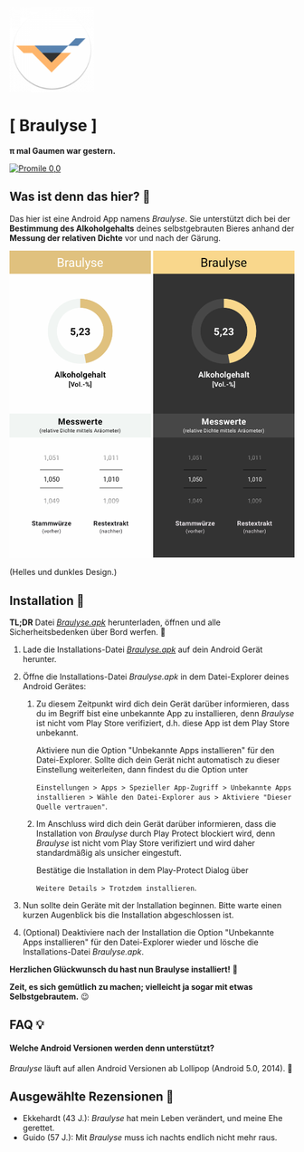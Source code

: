 <p align="left"><img src="https://github.com/SchneePingu/braulyse/blob/main/app/src/main/res/mipmap-xxxhdpi/ic_launcher_round.png?raw=true" alt="Braulyse" width="150"></p>

# [ Braulyse ]

 **π mal Gaumen war gestern.**
 
 <a href="https://img.shields.io/badge/Promille-0,0-green.svg"><img src="https://img.shields.io/badge/Promille-0,0-green.svg" alt="Promile 0,0"></a>

## Was ist denn das hier? 🧐

Das hier ist eine Android App namens *Braulyse*. Sie unterstützt dich bei der **Bestimmung des Alkoholgehalts** deines selbstgebrauten Bieres anhand der **Messung der relativen Dichte** vor und nach der Gärung.

<p align="left">
 <img src="https://github.com/SchneePingu/braulyse/blob/main/docs/assets/braulyse_preview_light_theme.png?raw=true" alt="Braulyse Preview Light Theme" width="250">
 <img src="https://github.com/SchneePingu/braulyse/blob/main/docs/assets/braulyse_preview_dark_theme.png?raw=true" alt="Braulyse Preview Dark Theme" width="250">
</p>
  
(Helles und dunkles Design.)

## Installation 🔨
**TL;DR**
Datei [*Braulyse.apk*](https://github.com/SchneePingu/braulyse/releases/latest/download/Braulyse.apk) herunterladen, öffnen und alle Sicherheitsbedenken über Bord werfen. 🤪

1. Lade die Installations-Datei [*Braulyse.apk*](https://github.com/SchneePingu/braulyse/releases/latest/download/Braulyse.apk) auf dein Android Gerät herunter.
2. Öffne die Installations-Datei *Braulyse.apk* in dem Datei-Explorer deines Android Gerätes:
    1. Zu diesem Zeitpunkt wird dich dein Gerät darüber informieren, dass du im Begriff bist eine unbekannte App zu installieren, denn *Braulyse* ist nicht vom Play Store verifiziert, d.h. diese App ist dem Play Store unbekannt.

       Aktiviere nun die Option "Unbekannte Apps installieren" für den Datei-Explorer. Sollte dich dein Gerät nicht automatisch zu dieser Einstellung weiterleiten, dann findest du die Option unter

       `Einstellungen > Apps > Spezieller App-Zugriff > Unbekannte Apps installieren > Wähle den Datei-Explorer aus > Aktiviere "Dieser Quelle vertrauen"`.

    2. Im Anschluss wird dich dein Gerät darüber informieren, dass die Installation von *Braulyse* durch Play Protect blockiert wird, denn *Braulyse* ist nicht vom Play Store verifiziert und wird daher standardmäßig als unsicher eingestuft.

       Bestätige die Installation in dem Play-Protect Dialog über

       `Weitere Details > Trotzdem installieren`.

3. Nun sollte dein Geräte mit der Installation beginnen. Bitte warte einen kurzen Augenblick bis die Installation abgeschlossen ist.
4. (Optional) Deaktiviere nach der Installation die Option "Unbekannte Apps installieren" für den Datei-Explorer wieder und lösche die Installations-Datei *Braulyse.apk*.


**Herzlichen Glückwunsch du hast nun Braulyse installiert!** 🥳

**Zeit, es sich gemütlich zu machen; vielleicht ja sogar mit etwas Selbstgebrautem.** 😉

## FAQ 💡

#### Welche Android Versionen werden denn unterstützt?

*Braulyse* läuft auf allen Android Versionen ab Lollipop (Android 5.0, 2014). 🍭

## Ausgewählte Rezensionen 📝

* Ekkehardt (43 J.): *Braulyse* hat mein Leben verändert, und meine Ehe gerettet.
* Guido (57 J.): Mit *Braulyse* muss ich nachts endlich nicht mehr raus.
